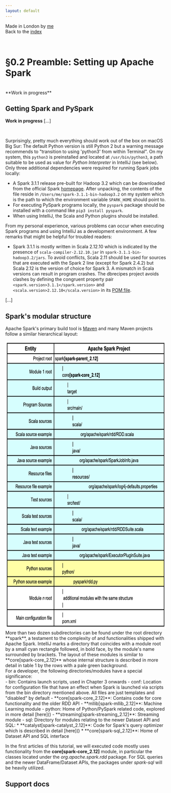 ```yaml
---
layout: default
---
```

Made in London by [me](https://www.linkedin.com/in/phil-phil-439513182/) <br>
Back to the [index](https://g1thubhub.github.io/index.html) <br>


<br>

# §0.2 Preamble: Setting up Apache Spark

<br>
**Work in progress**

## Getting Spark and PySpark

**Work in progress**
[...] 

<br>

Surprisingly, pretty much everything should work out of the box on macOS Big Sur: The default Python version is still Python 2 but a warning message recommends to "transition to using 'python3' from within Terminal". On my system, this `python3` is preinstalled and located at `/usr/bin/python3`, a path suitable to be used as value for _Python Interpreter_ in IntelliJ (see below). Only three additional dependencies were required for running Spark jobs locally:
- A Spark 3.1.1 release pre-built for Hadoop 3.2 which can be downloaded from the official Spark [homepage](https://spark.apache.org/downloads.html). After unpacking, the contents of the file reside in `/Users/me/spark-3.1.1-bin-hadoop3.2` on my system which is the path to which the environment variable `SPARK_HOME` should point to.
- For executing PySpark programs locally, the `pyspark` package should be installed with a command like `pip3 install pyspark`. 
- When using IntelliJ, the Scala and Python plugins should be installed.

From my personal experience, various problems can occur when executing Spark programs and using IntelliJ as a development environment. A few remarks that might be helpful for troubled readers:
- Spark 3.1.1 is mostly written in Scala 2.12.10 which is indicated by the presence of `scala-compiler-2.12.10.jar` in `spark-3.1.1-bin-hadoop3.2/jars`. To avoid conflicts, Scala 2.11 should be used for sources that are executed with the Spark 2 line (except for Spark 2.4.2) but Scala 2.12 is the version of choice for Spark 3. A mismatch in Scala versions can result in program crashes. The dbrecipes project avoids clashes by defining the congruent property pair `<spark.version>3.1.1</spark.version>` and `<scala.version>2.12.10</scala.version>` in its [POM file](https://github.com/g1thubhub/bdrecipes/blob/4d2ad51e75647008d13104077773aa022e9073c0/pom.xml#L11).

[...]


## Spark's modular structure

Apache Spark's primary build tool is [Maven](https://maven.apache.org) and many Maven projects follow a similar hierarchical layout:


<img src="images/SparkStructure.png" width="700" height="900"/>

<br>
More than two dozen subdirectories can be found under the root directory **spark**, a testament to the complexity of and functionalities shipped with Apache Spark. IntelliJ marks a directory that coincides with a module root by a small cyan rectangle followed, in bold face, by the module's name surrounded by brackets. The layout of these modules is similar to **core[spark-core_2.12]** whose internal structure is described in more detail in table 1 by the rows with a pale green background.

<br>
For a developer, the following directories/modules have a special significance:<br>
- bin: Contains launch scripts, used in Chapter 3 onwards
- conf: Location for configuration file that have an effect when Spark is launched via scripts from the bin directory mentioned above. All files are just templates and "disabled" by default
- **core[spark-core_2.12]**: Contains code for core functionality and the older RDD API
- **mllib[spark-mllib_2.12]**: Machine Learning module
- python: Home of Python/PySpark related code, explored in more detail [here]()
- **streaming[spark-streaming_2.12]**: Streaming module
- sql: Directory for modules relating to the newer Dataset API and SQL:
  * **catalyst[spark-catalyst_2.12]**: Code for Spark's query optimizer which is described in detail [here]()
  * **core[spark-sql_2.12]**: Home of Dataset API and SQL interface


In the first articles of this tutorial, we will executed code mostly uses functionality from the **core[spark-core_2.12]** module, in particular the classes located under the _org.apache.spark.rdd_ package. For SQL queries and the newer DataFrame/Dataset APIs, the packages under _spark-sql_ will be heavily utilized.

## Support docs
